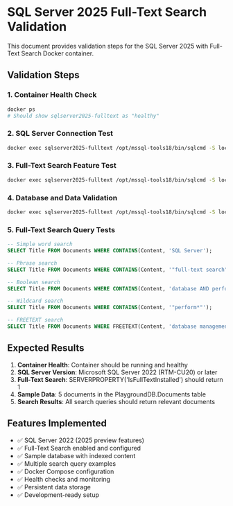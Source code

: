 # SQL Server 2025 Full-Text Search Validation

This document provides validation steps for the SQL Server 2025 with Full-Text Search Docker container.

## Validation Steps

### 1. Container Health Check
```bash
docker ps
# Should show sqlserver2025-fulltext as "healthy"
```

### 2. SQL Server Connection Test
```bash
docker exec sqlserver2025-fulltext /opt/mssql-tools18/bin/sqlcmd -S localhost -U sa -P YourStrong!Passw0rd -C -Q "SELECT @@VERSION"
```

### 3. Full-Text Search Feature Test
```bash
docker exec sqlserver2025-fulltext /opt/mssql-tools18/bin/sqlcmd -S localhost -U sa -P YourStrong!Passw0rd -C -Q "SELECT SERVERPROPERTY('IsFullTextInstalled')"
```

### 4. Database and Data Validation
```bash
docker exec sqlserver2025-fulltext /opt/mssql-tools18/bin/sqlcmd -S localhost -U sa -P YourStrong!Passw0rd -C -d PlaygroundDB -Q "SELECT COUNT(*) FROM Documents"
```

### 5. Full-Text Search Query Tests
```sql
-- Simple word search
SELECT Title FROM Documents WHERE CONTAINS(Content, 'SQL Server');

-- Phrase search
SELECT Title FROM Documents WHERE CONTAINS(Content, '"full-text search"');

-- Boolean search
SELECT Title FROM Documents WHERE CONTAINS(Content, 'database AND performance');

-- Wildcard search
SELECT Title FROM Documents WHERE CONTAINS(Content, '"perform*"');

-- FREETEXT search
SELECT Title FROM Documents WHERE FREETEXT(Content, 'database management system');
```

## Expected Results

1. **Container Health**: Container should be running and healthy
2. **SQL Server Version**: Microsoft SQL Server 2022 (RTM-CU20) or later
3. **Full-Text Search**: SERVERPROPERTY('IsFullTextInstalled') should return 1
4. **Sample Data**: 5 documents in the PlaygroundDB.Documents table
5. **Search Results**: All search queries should return relevant documents

## Features Implemented

- ✅ SQL Server 2022 (2025 preview features)
- ✅ Full-Text Search enabled and configured
- ✅ Sample database with indexed content
- ✅ Multiple search query examples
- ✅ Docker Compose configuration
- ✅ Health checks and monitoring
- ✅ Persistent data storage
- ✅ Development-ready setup